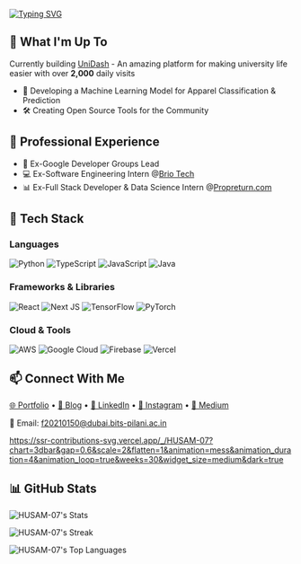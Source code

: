 [![Typing SVG](https://readme-typing-svg.demolab.com?font=Epilogue&size=22&duration=1500&pause=500&color=FF9900&vCenter=true&multiline=true&width=500&height=100&lines=Hey+%F0%9F%91%8B%2C+I'm+Husam;Software+Developer+with+AI%2BData;I+focus+on+building+leverage+through+Tech+)](https://git.io/typing-svg)

## 🚀 What I'm Up To
Currently building [UniDash](https://unidash.mohammedhusamuddin.me/) - An amazing platform for making university life easier with over **2,000** daily visits
- 🤖 Developing a Machine Learning Model for Apparel Classification & Prediction
- 🛠️ Creating Open Source Tools for the Community

## 💼 Professional Experience
- 🎯 Ex-Google Developer Groups Lead
- 💻 Ex-Software Engineering Intern @[Brio Tech](https://www.briotech.com/)
- 📊 Ex-Full Stack Developer & Data Science Intern @[Propreturn.com](https://www.propreturns.com/)

## 🔧 Tech Stack
### Languages
![Python](https://img.shields.io/badge/python-3670A0?style=flat&logo=python&logoColor=ffdd54)
![TypeScript](https://img.shields.io/badge/typescript-%23007ACC.svg?style=flat&logo=typescript&logoColor=white)
![JavaScript](https://img.shields.io/badge/javascript-%23323330.svg?style=flat&logo=javascript&logoColor=%23F7DF1E)
![Java](https://img.shields.io/badge/java-%23ED8B00.svg?style=flat&logo=java&logoColor=white)

### Frameworks & Libraries
![React](https://img.shields.io/badge/react-%2320232a.svg?style=flat&logo=react&logoColor=%2361DAFB)
![Next JS](https://img.shields.io/badge/Next-black?style=flat&logo=next.js&logoColor=white)
![TensorFlow](https://img.shields.io/badge/TensorFlow-%23FF6F00.svg?style=flat&logo=TensorFlow&logoColor=white)
![PyTorch](https://img.shields.io/badge/PyTorch-%23EE4C2C.svg?style=flat&logo=PyTorch&logoColor=white)

### Cloud & Tools
![AWS](https://img.shields.io/badge/AWS-%23FF9900.svg?style=flat&logo=amazon-aws&logoColor=white)
![Google Cloud](https://img.shields.io/badge/Google%20Cloud-%234285F4.svg?style=flat&logo=google-cloud&logoColor=white)
![Firebase](https://img.shields.io/badge/firebase-%23039BE5.svg?style=flat&logo=firebase)
![Vercel](https://img.shields.io/badge/vercel-%23000000.svg?style=flat&logo=vercel&logoColor=white)

## 📫 Connect With Me
<p align="left">
  <a href="https://mohammedhusamuddin.me">🌐 Portfolio</a> •
  <a href="https://valuevault.beehiiv.com/">📝 Blog</a> •
  <a href="https://www.linkedin.com/in/mohammedhusamuddin/">💼 LinkedIn</a> •
  <a href="https://instagram.com/itshu.sam">📸 Instagram</a> •
  <a href="https://medium.com/@HUSAM_007">📖 Medium</a>
</p>

📧 Email: f20210150@dubai.bits-pilani.ac.in

https://ssr-contributions-svg.vercel.app/_/HUSAM-07?chart=3dbar&gap=0.6&scale=2&flatten=1&animation=mess&animation_duration=4&animation_loop=true&weeks=30&widget_size=medium&dark=true

## 📊 GitHub Stats
![HUSAM-07's Stats](https://github-readme-stats.vercel.app/api?username=HUSAM-07&theme=dark&show_icons=true&hide_border=false&count_private=true)

![HUSAM-07's Streak](https://github-readme-streak-stats.herokuapp.com/?user=HUSAM-07&theme=dark&hide_border=false)

![HUSAM-07's Top Languages](https://github-readme-stats.vercel.app/api/top-langs/?username=HUSAM-07&theme=dark&show_icons=true&hide_border=false&layout=compact)
